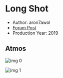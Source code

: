 # Long Shot

* Author: aron7awol
* [Forum Post](https://www.avsforum.com/threads/bass-eq-for-filtered-movies.2995212/post-58328844)
* Production Year: 2019

## Atmos

![img 0](https://i.imgur.com/IZUecee.jpg)

![img 1](https://i.imgur.com/c5o1ule.png)

